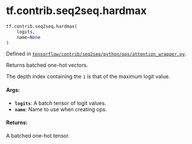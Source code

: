 <div itemscope itemtype="http://developers.google.com/ReferenceObject">
<meta itemprop="name" content="tf.contrib.seq2seq.hardmax" />
</div>

# tf.contrib.seq2seq.hardmax

``` python
tf.contrib.seq2seq.hardmax(
    logits,
    name=None
)
```



Defined in [`tensorflow/contrib/seq2seq/python/ops/attention_wrapper.py`](https://www.tensorflow.org/code/tensorflow/contrib/seq2seq/python/ops/attention_wrapper.py).

Returns batched one-hot vectors.

The depth index containing the `1` is that of the maximum logit value.

#### Args:

* <b>`logits`</b>: A batch tensor of logit values.
* <b>`name`</b>: Name to use when creating ops.

#### Returns:

A batched one-hot tensor.